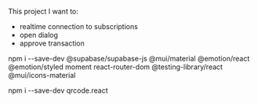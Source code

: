 This project I want to:
- realtime connection to subscriptions
- open dialog
- approve transaction


npm i --save-dev @supabase/supabase-js @mui/material @emotion/react @emotion/styled moment react-router-dom @testing-library/react @mui/icons-material
 

npm i --save-dev qrcode.react